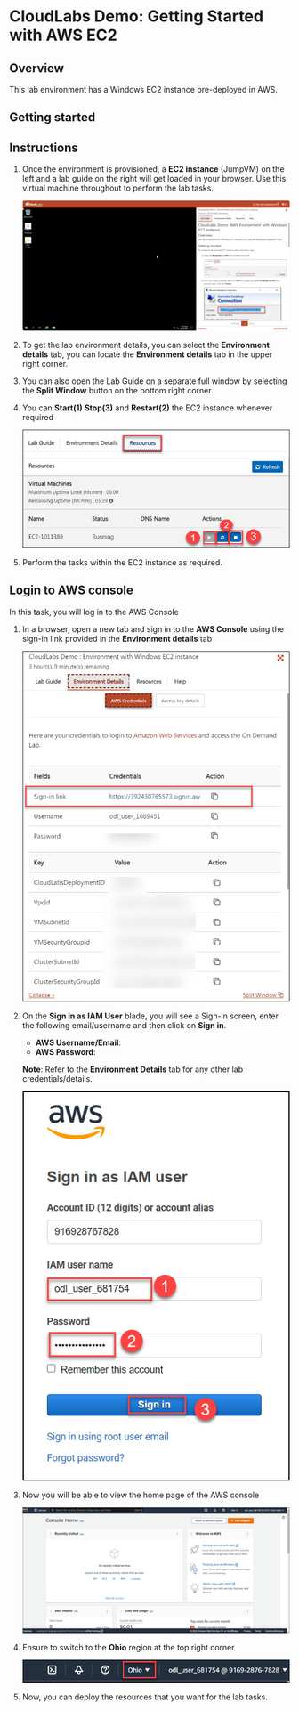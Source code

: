 # CloudLabs Demo: Getting Started with AWS EC2

## Overview
This lab environment has a Windows EC2 instance pre-deployed in AWS.

## Getting started

## Instructions

1. Once the environment is provisioned, a **EC2 instance** (JumpVM) on the left and a lab guide on the right will get loaded in your browser. Use this virtual machine throughout to perform the lab tasks.

    ![](images/guideandec2.png)

2. To get the lab environment details, you can select the **Environment details** tab, you can locate the **Environment details** tab in the upper right corner.
   
3. You can also open the Lab Guide on a separate full window by selecting the **Split Window** button on the bottom right corner.
   
4.  You can **Start(1)** **Stop(3)** and **Restart(2)** the EC2 instance whenever required

    ![](images/resourcestab.png)
    
5.  Perform the tasks within the EC2 instance as required.

## Login to AWS console

In this task, you will log in to the AWS Console

1. In a browser, open a new tab and sign in to the **AWS Console** using the sign-in link provided in the **Environment details** tab 
   
   ![](images/awssigninlink.png)

2. On the **Sign in as IAM User** blade, you will see a Sign-in screen,  enter the following email/username and then click on **Sign in**.  

   * **AWS Username/Email**:  <inject key="AzureAdUserEmail"></inject> 
   * **AWS Password**:  <inject key="AzureAdUserPassword"></inject>

   **Note**: Refer to the **Environment Details** tab for any other lab credentials/details.
        
   ![](images/awsconsolecreds.png)

3. Now you will be able to view the home page of the AWS console
   
    ![](images/consolehome.png)

4. Ensure to switch to the **Ohio** region at the top right corner
   
    ![](images/ohioregion.png)

5. Now, you can deploy the resources that you want for the lab tasks.
